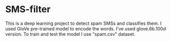 # SMS-filter
This is a deep learning project to detect spam SMSs and classifies them. I used GloVe pre-trained model to encode the words. I've used glove.6b.100d version. To train and test the model I use "spam.csv" dataset.
